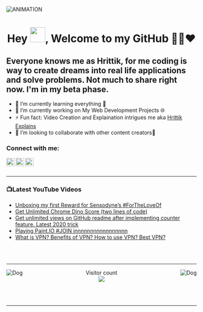 <img  alt="ANIMATION" src="https://github.com/hrittikhere/hrittikhere/blob/master/abcd.gif"></img>


### 
<h1 align="center">Hey <img src="https://github.com/hrittikhere/hrittikhere/blob/master/Hi.gif" width="40px" />, Welcome to my GitHub 👨‍💻❤️</h1>

## Everyone knows me as Hrittik, for me coding is way to create dreams into real life applications and solve problems. Not much to share right now. I'm in my beta phase. 

<ul>
    <li>🌱 I’m currently learning everything 🤣 </li>
    <li>🔭 I’m currently working on My Web Development Projects 🌐</li>
    <li>⚡ Fun fact: Video Creation and Explaination intrigues me aka <a href="https://www.youtube.com/hrittikexplains/">Hrittik Explains</a></li>
    <li>👯 I’m looking to collaborate with other content creators🤩</li>
</ul>

### Connect with me:

[<img align="left" alt=" LinkedIn" width="22px" src="https://cdn.jsdelivr.net/npm/simple-icons@v3/icons/linkedin.svg" />][linkedin]
[<img align="left" alt=" Twitter" width="22px" src="https://cdn.jsdelivr.net/npm/simple-icons@v3/icons/twitter.svg" />][twitter]
[<img align="left" alt=" YouTube" width="22px" src="https://cdn.jsdelivr.net/npm/simple-icons@v3/icons/youtube.svg" />][youtube]

<br />
<br />

---

### 📺Latest YouTube Videos
<!-- YOUTUBE:START -->
- [Unboxing my first Reward for Sensodyne’s #ForTheLoveOf](https://www.youtube.com/watch?v=h2fQ332RyL8)
- [Get Unlimited Chrome Dino Score (two lines of code)](https://www.youtube.com/watch?v=Te7oSM7v-MA)
- [Get unlimited views on GitHub readme after implementing counter feature. Latest 2020 trick](https://www.youtube.com/watch?v=sTRDgk-jSUY)
- [Playing Paint.IO #JOIN innnnnnnnnnnnnnnnn](https://www.youtube.com/watch?v=_v-OW5K_kZ0)
- [What is VPN? Benefits of VPN? How to use VPN? Best  VPN?](https://www.youtube.com/watch?v=BD3LkXhSLgs)
<!-- YOUTUBE:END -->



<br />
<br />

---
<img align="left" alt="Dog" width="" src="https://github.com/hrittikhere/hrittikhere/blob/master/tenor.gif" />
<img align="right" alt="Dog" width="" src="https://github.com/hrittikhere/hrittikhere/blob/master/tenor.gif" />
<p align="center"> 
  Visitor count<br>
  <img src="https://profile-counter.glitch.me/hritikhere/count.svg" />
</p>

<br />
<br />

---


[twitter]: https://twitter.com/hrittikhere
[youtube]: https://youtube.com/hrittikexplains
[linkedin]: https://linkedin.com/in/hrittikhere




<!-- Hope you Have a Nice Day -->

